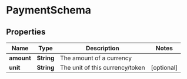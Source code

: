 

# PaymentSchema


## Properties

Name | Type | Description | Notes
------------ | ------------- | ------------- | -------------
**amount** | **String** | The amount of a currency | 
**unit** | **String** | The unit of this currency/token |  [optional]



